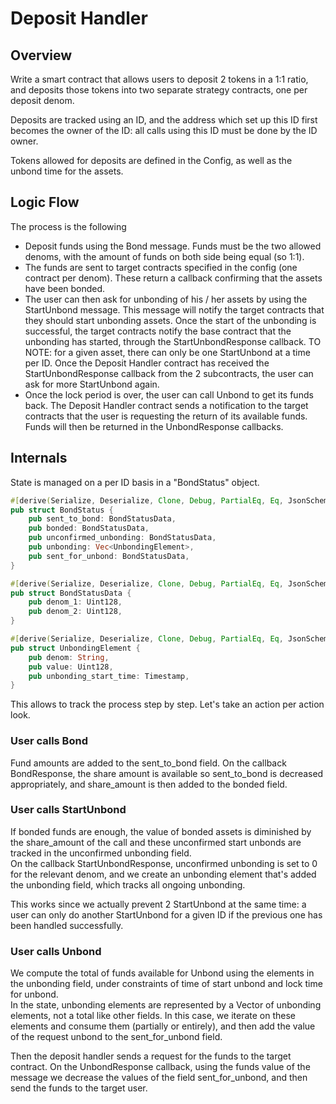 # Deposit Handler 

## Overview  

Write a smart contract that allows users to deposit 2 tokens in a 1:1 ratio, and deposits those tokens into two separate strategy contracts, one per deposit denom.   

Deposits are tracked using an ID, and the address which set up this ID first becomes the owner of the ID: all calls using this ID must be done by the ID owner.   

Tokens allowed for deposits are defined in the Config, as well as the unbond time for the assets.  

## Logic Flow   

The process is the following
- Deposit funds using the Bond message. Funds must be the two allowed denoms, with the amount of funds on both side being equal (so 1:1).   
- The funds are sent to target contracts specified in the config (one contract per denom). These return a callback confirming that the assets have been bonded.  
- The user can then ask for unbonding of his / her assets by using the StartUnbond message. This message will notify the target contracts that they should start unbonding assets. Once the start of the unbonding is successful, the target contracts notify the base contract that the unbonding has started, through the StartUnbondResponse callback. TO NOTE: for a given asset, there can only be one StartUnbond at a time per ID. Once the Deposit Handler contract has received the StartUnbondResponse callback from the 2 subcontracts, the user can ask for more StartUnbond again.  
- Once the lock period is over, the user can call Unbond to get its funds back. The Deposit Handler contract sends a notification to the target contracts that the user is requesting the return of its available funds. Funds will then be returned in the UnbondResponse callbacks.   


## Internals  

State is managed on a per ID basis in a "BondStatus" object.  

```rust 
#[derive(Serialize, Deserialize, Clone, Debug, PartialEq, Eq, JsonSchema, Default)]
pub struct BondStatus {
    pub sent_to_bond: BondStatusData,
    pub bonded: BondStatusData,
    pub unconfirmed_unbonding: BondStatusData,
    pub unbonding: Vec<UnbondingElement>,
    pub sent_for_unbond: BondStatusData,
}

#[derive(Serialize, Deserialize, Clone, Debug, PartialEq, Eq, JsonSchema, Default)]
pub struct BondStatusData {
    pub denom_1: Uint128,
    pub denom_2: Uint128,
}

#[derive(Serialize, Deserialize, Clone, Debug, PartialEq, Eq, JsonSchema, Default)]
pub struct UnbondingElement {
    pub denom: String,
    pub value: Uint128,
    pub unbonding_start_time: Timestamp,
}
```

This allows to track the process step by step. Let's take an action per action look.

### User calls Bond  
Fund amounts are added to the sent_to_bond field. On the callback BondResponse, the share amount is available so sent_to_bond is decreased appropriately, and share_amount is then added to the bonded field.  


### User calls StartUnbond  
If bonded funds are enough, the value of bonded assets is diminished by the share_amount of the call and these unconfirmed start unbonds are tracked in the unconfirmed unbonding field.    
On the callback StartUnbondResponse, unconfirmed unbonding is set to 0 for the relevant denom, and we create an unbonding element that's added the unbonding field, which tracks all ongoing unbonding. 

This works since we actually prevent 2 StartUnbond at the same time: a user can only do another StartUnbond for a given ID if the previous one has been handled successfully. 

### User calls Unbond  
We compute the total of funds available for Unbond using the elements in the unbonding field, under constraints of time of start unbond and lock time for unbond.   
In the state, unbonding elements are represented by a Vector of unbonding elements, not a total like other fields. 
In this case, we iterate on these elements and consume them (partially or entirely), and then add the value of the request unbond to the sent_for_unbond field. 

Then the deposit handler sends a request for the funds to the target contract. On the UnbondResponse callback, using the funds value of the message we decrease the values of the field sent_for_unbond, and then send the funds to the target user.  




